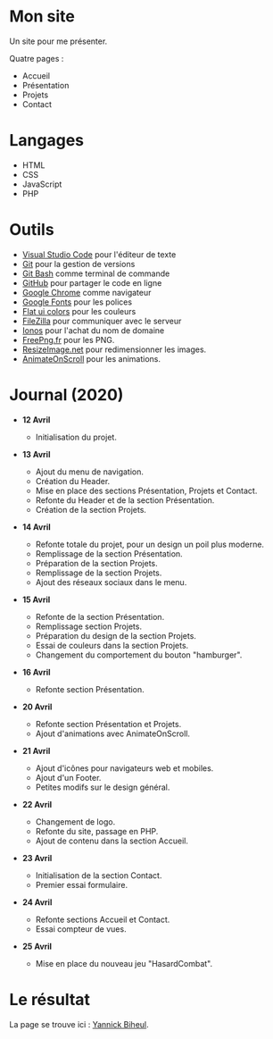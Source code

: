 # Mon site
Un site pour me présenter.

Quatre pages :

* Accueil
* Présentation
* Projets
* Contact

# Langages

* HTML
* CSS
* JavaScript
* PHP

# Outils

* [Visual Studio Code](https://code.visualstudio.com/) pour l'éditeur de texte
* [Git](https://git-scm.com/) pour la gestion de versions
* [Git Bash](https://gitforwindows.org/) comme terminal de commande
* [GitHub](https://github.com/) pour partager le code en ligne
* [Google Chrome](https://www.google.fr/chrome/?brand=CHBD&gclid=CjwKCAjwpqv0BRABEiwA-TySweC2bONhPrgyuzbP4_9snC9rXGiS1lxTNuhsrfpnmj39i5z8PpHkJRoC7C0QAvD_BwE&gclsrc=aw.ds) comme navigateur
* [Google Fonts](https://fonts.google.com/) pour les polices
* [Flat ui colors](https://flatuicolors.com/) pour les couleurs
* [FileZilla](https://filezilla-project.org/) pour communiquer avec le serveur
* [Ionos](https://www.ionos.fr/) pour l'achat du nom de domaine
* [FreePng.fr](https://www.freepng.fr/) pour les PNG.
* [ResizeImage.net](https://resizeimage.net/) pour redimensionner les images.
* [AnimateOnScroll](https://michalsnik.github.io/aos/) pour les animations.

# Journal (2020)

* **12 Avril**
    * Initialisation du projet.

* **13 Avril**
    * Ajout du menu de navigation.
    * Création du Header.
    * Mise en place des sections Présentation, Projets et Contact.
    * Refonte du Header et de la section Présentation.
    * Création de la section Projets.

* **14 Avril**
    * Refonte totale du projet, pour un design un poil plus moderne.
    * Remplissage de la section Présentation.
    * Préparation de la section Projets.
    * Remplissage de la section Projets.
    * Ajout des réseaux sociaux dans le menu.

* **15 Avril**
    * Refonte de la section Présentation.
    * Remplissage section Projets.
    * Préparation du design de la section Projets.
    * Essai de couleurs dans la section Projets.
    * Changement du comportement du bouton "hamburger".

* **16 Avril**
    * Refonte section Présentation.

* **20 Avril**
    * Refonte section Présentation et Projets.
    * Ajout d'animations avec AnimateOnScroll.

* **21 Avril**
    * Ajout d'icônes pour navigateurs web et mobiles.
    * Ajout d'un Footer.
    * Petites modifs sur le design général.

* **22 Avril**
    * Changement de logo.
    * Refonte du site, passage en PHP.
    * Ajout de contenu dans la section Accueil.

* **23 Avril**
    * Initialisation de la section Contact.
    * Premier essai formulaire.

* **24 Avril**
    * Refonte sections Accueil et Contact.
    * Essai compteur de vues.

* **25 Avril**
    * Mise en place du nouveau jeu "HasardCombat".

# Le résultat

La page se trouve ici : [Yannick Biheul](http://yannickbiheul.fr).